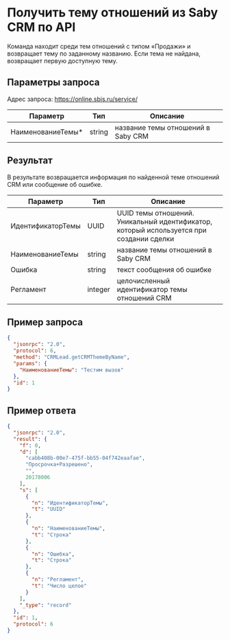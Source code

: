 # Получить тему отношений из Saby CRM по API

Команда находит среди тем отношений с типом «Продажи» и возвращает тему по заданному названию. Если тема не найдана, возвращает первую доступную тему.

## Параметры запроса

Адрес запроса: https://online.sbis.ru/service/

| Параметр | Тип | Описание |
|----------|-----|----------|
| НаименованиеТемы* | string | название темы отношений в Saby CRM |

## Результат

В результате возвращается информация по найденной теме отношений CRM или сообщение об ошибке.

| Параметр | Тип | Описание |
|----------|-----|----------|
| ИдентификаторТемы | UUID | UUID темы отношений. Уникальный идентификатор, который используется при создании сделки |
| НаименованиеТемы | string | название темы отношений в Saby CRM |
| Ошибка | string | текст сообщения об ошибке |
| Регламент | integer | целочисленный идентификатор темы отношений CRM |

## Пример запроса

```json
{
  "jsonrpc": "2.0",
  "protocol": 6,
  "method": "CRMLead.getCRMThemeByName",
  "params": {
    "НаименованиеТемы": "Тестим вызов"
  },
  "id": 1
}
```

## Пример ответа

```json
{
  "jsonrpc": "2.0",
  "result": {
    "f": 0,
    "d": [
      "cabb408b-00e7-475f-bb55-04f742eaafae",
      "Просрочка+Разрешено",
      "",
      20178006
    ],
    "s": [
      {
        "n": "ИдентификаторТемы",
        "t": "UUID"
      },
      {
        "n": "НаименованиеТемы",
        "t": "Строка"
      },
      {
        "n": "Ошибка",
        "t": "Строка"
      },
      {
        "n": "Регламент",
        "t": "Число целое"
      }
    ],
    "_type": "record"
  },
  "id": 1,
  "protocol": 6
}